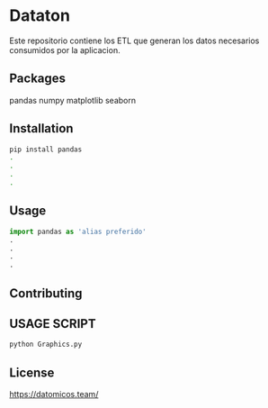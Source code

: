 # Dataton

Este repositorio contiene los ETL que generan los datos necesarios consumidos por la aplicacion.

## Packages
pandas
numpy
matplotlib
seaborn

## Installation

```bash
pip install pandas
.
.
.
.
```

## Usage

```python
import pandas as 'alias preferido'
.
.
.
.
```
## Contributing

## USAGE SCRIPT

```bash
python Graphics.py
```

## License

https://datomicos.team/
